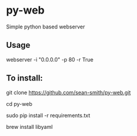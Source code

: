 py-web
======

Simple python based webserver

Usage
-----

webserver -i "0.0.0.0" -p 80 -r True



To install:
-----------

git clone https://github.com/sean-smith/py-web.git

cd py-web

sudo pip install -r requirements.txt

brew install libyaml
